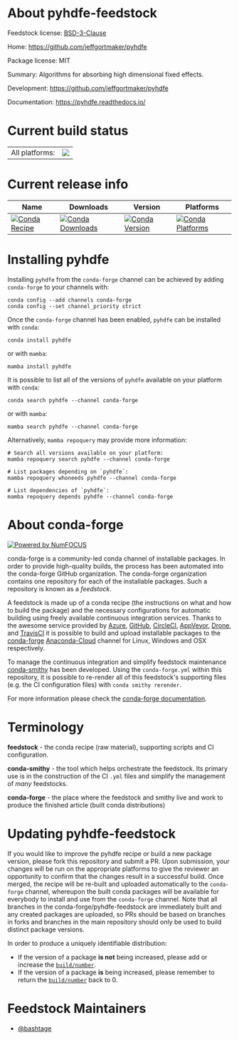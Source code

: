 About pyhdfe-feedstock
======================

Feedstock license: [BSD-3-Clause](https://github.com/conda-forge/pyhdfe-feedstock/blob/main/LICENSE.txt)

Home: https://github.com/jeffgortmaker/pyhdfe

Package license: MIT

Summary: Algorithms for absorbing high dimensional fixed effects.

Development: https://github.com/jeffgortmaker/pyhdfe

Documentation: https://pyhdfe.readthedocs.io/

Current build status
====================


<table><tr><td>All platforms:</td>
    <td>
      <a href="https://dev.azure.com/conda-forge/feedstock-builds/_build/latest?definitionId=14170&branchName=main">
        <img src="https://dev.azure.com/conda-forge/feedstock-builds/_apis/build/status/pyhdfe-feedstock?branchName=main">
      </a>
    </td>
  </tr>
</table>

Current release info
====================

| Name | Downloads | Version | Platforms |
| --- | --- | --- | --- |
| [![Conda Recipe](https://img.shields.io/badge/recipe-pyhdfe-green.svg)](https://anaconda.org/conda-forge/pyhdfe) | [![Conda Downloads](https://img.shields.io/conda/dn/conda-forge/pyhdfe.svg)](https://anaconda.org/conda-forge/pyhdfe) | [![Conda Version](https://img.shields.io/conda/vn/conda-forge/pyhdfe.svg)](https://anaconda.org/conda-forge/pyhdfe) | [![Conda Platforms](https://img.shields.io/conda/pn/conda-forge/pyhdfe.svg)](https://anaconda.org/conda-forge/pyhdfe) |

Installing pyhdfe
=================

Installing `pyhdfe` from the `conda-forge` channel can be achieved by adding `conda-forge` to your channels with:

```
conda config --add channels conda-forge
conda config --set channel_priority strict
```

Once the `conda-forge` channel has been enabled, `pyhdfe` can be installed with `conda`:

```
conda install pyhdfe
```

or with `mamba`:

```
mamba install pyhdfe
```

It is possible to list all of the versions of `pyhdfe` available on your platform with `conda`:

```
conda search pyhdfe --channel conda-forge
```

or with `mamba`:

```
mamba search pyhdfe --channel conda-forge
```

Alternatively, `mamba repoquery` may provide more information:

```
# Search all versions available on your platform:
mamba repoquery search pyhdfe --channel conda-forge

# List packages depending on `pyhdfe`:
mamba repoquery whoneeds pyhdfe --channel conda-forge

# List dependencies of `pyhdfe`:
mamba repoquery depends pyhdfe --channel conda-forge
```


About conda-forge
=================

[![Powered by
NumFOCUS](https://img.shields.io/badge/powered%20by-NumFOCUS-orange.svg?style=flat&colorA=E1523D&colorB=007D8A)](https://numfocus.org)

conda-forge is a community-led conda channel of installable packages.
In order to provide high-quality builds, the process has been automated into the
conda-forge GitHub organization. The conda-forge organization contains one repository
for each of the installable packages. Such a repository is known as a *feedstock*.

A feedstock is made up of a conda recipe (the instructions on what and how to build
the package) and the necessary configurations for automatic building using freely
available continuous integration services. Thanks to the awesome service provided by
[Azure](https://azure.microsoft.com/en-us/services/devops/), [GitHub](https://github.com/),
[CircleCI](https://circleci.com/), [AppVeyor](https://www.appveyor.com/),
[Drone](https://cloud.drone.io/welcome), and [TravisCI](https://travis-ci.com/)
it is possible to build and upload installable packages to the
[conda-forge](https://anaconda.org/conda-forge) [Anaconda-Cloud](https://anaconda.org/)
channel for Linux, Windows and OSX respectively.

To manage the continuous integration and simplify feedstock maintenance
[conda-smithy](https://github.com/conda-forge/conda-smithy) has been developed.
Using the ``conda-forge.yml`` within this repository, it is possible to re-render all of
this feedstock's supporting files (e.g. the CI configuration files) with ``conda smithy rerender``.

For more information please check the [conda-forge documentation](https://conda-forge.org/docs/).

Terminology
===========

**feedstock** - the conda recipe (raw material), supporting scripts and CI configuration.

**conda-smithy** - the tool which helps orchestrate the feedstock.
                   Its primary use is in the construction of the CI ``.yml`` files
                   and simplify the management of *many* feedstocks.

**conda-forge** - the place where the feedstock and smithy live and work to
                  produce the finished article (built conda distributions)


Updating pyhdfe-feedstock
=========================

If you would like to improve the pyhdfe recipe or build a new
package version, please fork this repository and submit a PR. Upon submission,
your changes will be run on the appropriate platforms to give the reviewer an
opportunity to confirm that the changes result in a successful build. Once
merged, the recipe will be re-built and uploaded automatically to the
`conda-forge` channel, whereupon the built conda packages will be available for
everybody to install and use from the `conda-forge` channel.
Note that all branches in the conda-forge/pyhdfe-feedstock are
immediately built and any created packages are uploaded, so PRs should be based
on branches in forks and branches in the main repository should only be used to
build distinct package versions.

In order to produce a uniquely identifiable distribution:
 * If the version of a package **is not** being increased, please add or increase
   the [``build/number``](https://docs.conda.io/projects/conda-build/en/latest/resources/define-metadata.html#build-number-and-string).
 * If the version of a package **is** being increased, please remember to return
   the [``build/number``](https://docs.conda.io/projects/conda-build/en/latest/resources/define-metadata.html#build-number-and-string)
   back to 0.

Feedstock Maintainers
=====================

* [@bashtage](https://github.com/bashtage/)

